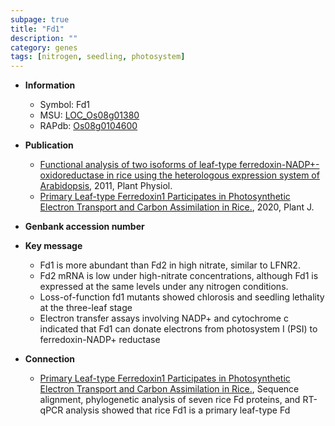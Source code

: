 ```yaml
---
subpage: true
title: "Fd1"
description: ""
category: genes
tags: [nitrogen, seedling, photosystem]
---
```


* **Information**  
    + Symbol: Fd1  
    + MSU: [LOC_Os08g01380](http://rice.plantbiology.msu.edu/cgi-bin/ORF_infopage.cgi?orf=LOC_Os08g01380)  
    + RAPdb: [Os08g0104600](http://rapdb.dna.affrc.go.jp/viewer/gbrowse_details/irgsp1?name=Os08g0104600)  

* **Publication**  
    + [Functional analysis of two isoforms of leaf-type ferredoxin-NADP+-oxidoreductase in rice using the heterologous expression system of Arabidopsis](http://www.ncbi.nlm.nih.gov/pubmed?term=Functional+analysis+of+two+isoforms+of+leaf-type+ferredoxin-NADP+-oxidoreductase+in+rice+using+the+heterologous+expression+system+of+Arabidopsis%5BTitle%5D), 2011, Plant Physiol.
    + [Primary Leaf-type Ferredoxin1 Participates in Photosynthetic Electron Transport and Carbon Assimilation in Rice.](http://www.ncbi.nlm.nih.gov/pubmed?term=Primary+Leaf-type+Ferredoxin1+Participates+in+Photosynthetic+Electron+Transport+and+Carbon+Assimilation+in+Rice.%5BTitle%5D), 2020, Plant J.

* **Genbank accession number**  

* **Key message**  
    + Fd1 is more abundant than Fd2 in high nitrate, similar to LFNR2.
    + Fd2 mRNA is low under high-nitrate concentrations, although Fd1 is expressed at the same levels under any nitrogen conditions.
    + Loss-of-function fd1 mutants showed chlorosis and seedling lethality at the three-leaf stage
    + Electron transfer assays involving NADP+ and cytochrome c indicated that Fd1 can donate electrons from photosystem I (PSI) to ferredoxin-NADP+ reductase

* **Connection**  
    + [Primary Leaf-type Ferredoxin1 Participates in Photosynthetic Electron Transport and Carbon Assimilation in Rice.](http://www.ncbi.nlm.nih.gov/pubmed?term=Primary+Leaf-type+Ferredoxin1+Participates+in+Photosynthetic+Electron+Transport+and+Carbon+Assimilation+in+Rice.%5BTitle%5D),  Sequence alignment, phylogenetic analysis of seven rice Fd proteins, and RT-qPCR analysis showed that rice Fd1 is a primary leaf-type Fd



